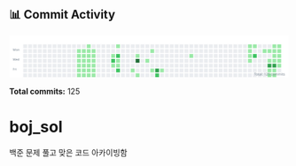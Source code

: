 <!-- HEATMAP:START -->
## 📊 Commit Activity

![Commit Heatmap](./heatmap.svg)

**Total commits:** 125
<!-- HEATMAP:END -->

# boj_sol
백준 문제 풀고 맞은 코드 아카이빙함
